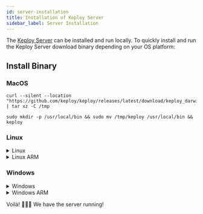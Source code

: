 ```yaml
---
id: server-installation
title: Installation of Keploy Server
sidebar_label: Server Installation
---
```


The [Keploy Server](https://github.com/keploy/keploy) can be installed and run locally. To quickly install and run the Keploy Server download binary depending on your OS platform:

<!--
- [Helm Charts](#helm-charts): Deploying the Server to [Kubernetes](https://kubernetes.io/) is an easy way to improve collaboration amongst test QAs, SDEs, SDETs.
-->

<!--
## Helm Charts

Keploy can also be installed to your Kubernetes cluster using the Helm chart. It automatically deploys a mongo instance using the [Bitnami Mongo Helm chart](https://github.com/bitnami/charts/tree/master/bitnami/mongodb)

#### Installation

```shell
helm upgrade -i keploy .
```

#### Access via kube proxy

```shell
export POD_NAME=$(kubectl get pods --namespace default -l "app.kubernetes.io/name=keploy,app.kubernetes.io/instance=keploy" -o jsonpath="{.items[0].metadata.name}")
export CONTAINER_PORT=$(kubectl get pod --namespace default $POD_NAME -o jsonpath="{.spec.containers[0].ports[0].containerPort}")
kubectl --namespace default port-forward $POD_NAME 6789:$CONTAINER_PORT
```

Then the keploy service should be accessible on http://127.0.0.1:6789

#### Access via ingress

To access Keploy though ingress, please add information about ingress in the [values.yaml](https://github.com/keploy/keploy/blob/main/deployment/keploy/values.yaml) file.

-->

## Install Binary

### MacOS

```shell
curl --silent --location "https://github.com/keploy/keploy/releases/latest/download/keploy_darwin_all.tar.gz" | tar xz -C /tmp

sudo mkdir -p /usr/local/bin && sudo mv /tmp/keploy /usr/local/bin && keploy
```

### Linux

<details>
<summary>Linux</summary>

```shell
curl --silent --location "https://github.com/keploy/keploy/releases/latest/download/keploy_linux_amd64.tar.gz" | tar xz -C /tmp

sudo mkdir -p /usr/local/bin && sudo mv /tmp/keploy /usr/local/bin && keploy
```
</details>

<details>
<summary>Linux ARM</summary>

```shell
curl --silent --location "https://github.com/keploy/keploy/releases/latest/download/keploy_linux_arm64.tar.gz" | tar xz -C /tmp

sudo mkdir -p /usr/local/bin && sudo mv /tmp/keploy /usr/local/bin && keploy
```

The UI can be accessed at http://localhost:6789
</details>

### Windows

<details>
<summary>Windows</summary>


- Download the [Keploy Windows AMD64](https://github.com/keploy/keploy/releases/latest/download/keploy_windows_amd64.tar.gz), and extract the files from the zip folder.

- Run the `keploy.exe` file.

</details>

<details>
<summary>Windows ARM</summary>

- Download the [Keploy Windows ARM64](https://github.com/keploy/keploy/releases/latest/download/keploy_windows_arm64.tar.gz), and extract the files from the zip folder.

- Run the `keploy.exe` file.

</details>


Voilà! 🧑🏻‍💻 We have the server running!
